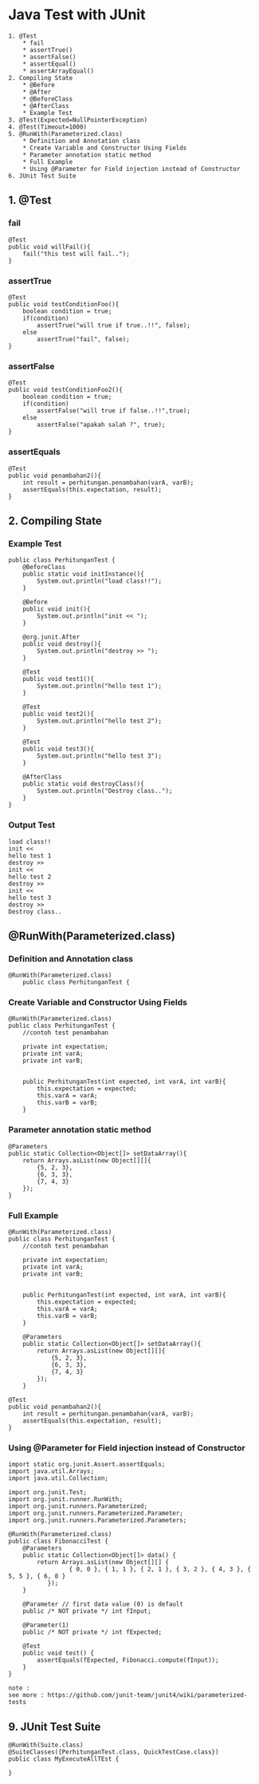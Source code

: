 # Java Test with JUnit
	1. @Test
		* fail
		* assertTrue()
		* assertFalse()
		* assertEqual()
		* assertArrayEqual()
	2. Compiling State
		* @Before
		* @After
		* @BeforeClass
		* @AfterClass
		* Example Test
	3. @Test(Expected=NullPointerException)
	4. @Test(Timeout=1000)
	5. @RunWith(Parameterized.class)
		* Definition and Annotation class 
		* Create Variable and Constructor Using Fields
		* Parameter annotation static method
		* Full Example 
		* Using @Parameter for Field injection instead of Constructor
	6. JUnit Test Suite
## 1. @Test
### fail
	@Test
	public void willFail(){
		fail("this test will fail..");
	}
	
### assertTrue
	@Test
	public void testConditionFoo(){
		boolean condition = true;
		if(condition)
			assertTrue("will true if true..!!", false);	
		else 
			assertTrue("fail", false);
	}
	
### assertFalse
	@Test
	public void testConditionFoo2(){
		boolean condition = true;
		if(condition)
			assertFalse("will true if false..!!",true);	
		else 
			assertFalse("apakah salah ?", true);
	}

### assertEquals
	@Test
	public void penambahan2(){
		int result = perhitungan.penambahan(varA, varB);
		assertEquals(this.expectation, result);
	}

## 2. Compiling State
### Example Test
	public class PerhitunganTest {
		@BeforeClass
		public static void initInstance(){
			System.out.println("load class!!");
		}

		@Before
		public void init(){
			System.out.println("init << ");
		}
		
		@org.junit.After
		public void destroy(){
			System.out.println("destroy >> ");
		}
		
		@Test
		public void test1(){
			System.out.println("hello test 1");
		}

		@Test 
		public void test2(){
			System.out.println("hello test 2");
		}
		
		@Test 
		public void test3(){
			System.out.println("hello test 3");
		}
		
		@AfterClass
		public static void destroyClass(){
			System.out.println("Destroy class..");
		}
	}
### Output Test 
	load class!!
	init << 
	hello test 1
	destroy >> 
	init << 
	hello test 2
	destroy >> 
	init << 
	hello test 3
	destroy >> 
	Destroy class..

## @RunWith(Parameterized.class)
### Definition and Annotation class
	@RunWith(Parameterized.class)
		public class PerhitunganTest {
		
### Create Variable and Constructor Using Fields
	@RunWith(Parameterized.class)
	public class PerhitunganTest {
		//contoh test penambahan
		
		private int expectation;
		private int varA;
		private int varB;
		
		
		public PerhitunganTest(int expected, int varA, int varB){
			this.expectation = expected;
			this.varA = varA;
			this.varB = varB;
		}
		
### Parameter annotation static method
	@Parameters
	public static Collection<Object[]> setDataArray(){
		return Arrays.asList(new Object[][]{
			{5, 2, 3},
			{6, 3, 3},
			{7, 4, 3}
		});
	}
	
### Full Example
	@RunWith(Parameterized.class)
	public class PerhitunganTest {
		//contoh test penambahan
		
		private int expectation;
		private int varA;
		private int varB;
		
		
		public PerhitunganTest(int expected, int varA, int varB){
			this.expectation = expected;
			this.varA = varA;
			this.varB = varB;
		}
		
		@Parameters
		public static Collection<Object[]> setDataArray(){
			return Arrays.asList(new Object[][]{
				{5, 2, 3},
				{6, 3, 3},
				{7, 4, 3}
			});
		}
	
	@Test
	public void penambahan2(){
		int result = perhitungan.penambahan(varA, varB);
		assertEquals(this.expectation, result);
	}
	
### Using @Parameter for Field injection instead of Constructor
	import static org.junit.Assert.assertEquals;
	import java.util.Arrays;
	import java.util.Collection;

	import org.junit.Test;
	import org.junit.runner.RunWith;
	import org.junit.runners.Parameterized;
	import org.junit.runners.Parameterized.Parameter;
	import org.junit.runners.Parameterized.Parameters;

	@RunWith(Parameterized.class)
	public class FibonacciTest {
		@Parameters
		public static Collection<Object[]> data() {
			return Arrays.asList(new Object[][] {
					 { 0, 0 }, { 1, 1 }, { 2, 1 }, { 3, 2 }, { 4, 3 }, { 5, 5 }, { 6, 8 }  
			   });
		}

		@Parameter // first data value (0) is default
		public /* NOT private */ int fInput;

		@Parameter(1)
		public /* NOT private */ int fExpected;

		@Test
		public void test() {
			assertEquals(fExpected, Fibonacci.compute(fInput));
		}
	}
	
	note : 
	see more : https://github.com/junit-team/junit4/wiki/parameterized-tests

## 9. JUnit Test Suite
	@RunWith(Suite.class)
	@SuiteClasses({PerhitunganTest.class, QuickTestCase.class})
	public class MyExecuteAllTEst {

	}
